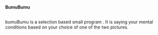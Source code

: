 <b>BumuBumu</b><br><br><p>
bumuBumu is a selection based small program . It is saying your mental conditions based on your choice of one of the two pictures.
